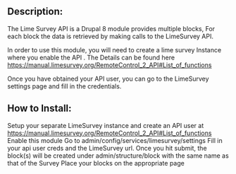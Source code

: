 Description:
---------------
The Lime Survey API is a Drupal 8 module provides multiple blocks, For each block the data is retrieved by making calls to the LimeSurvey API.

In order to use this module, you will need to create a lime survey Instance where you enable the API .
The Details can be found here https://manual.limesurvey.org/RemoteControl_2_API#List_of_functions


Once you have obtained your API user, you can go to the LimeSurvey 
settings page and fill in the credentials.

How to Install:
---------------
Setup your separate LimeSurvey instance and create an API user at  https://manual.limesurvey.org/RemoteControl_2_API#List_of_functions
Enable this module
Go to admin/config/services/limesurvey/settings
Fill in your api user creds and the LimeSurvey url.
Once you hit submit, the block(s) will be created under admin/structure/block with the same name as that of the Survey 
Place your blocks on the appropriate page
